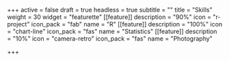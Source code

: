 +++
active = false
draft = true
headless = true
subtitle = ""
title = "Skills"
weight = 30
widget = "featurette"
[[feature]]
description = "90%"
icon = "r-project"
icon_pack = "fab"
name = "R"
[[feature]]
description = "100%"
icon = "chart-line"
icon_pack = "fas"
name = "Statistics"
[[feature]]
description = "10%"
icon = "camera-retro"
icon_pack = "fas"
name = "Photography"

+++
